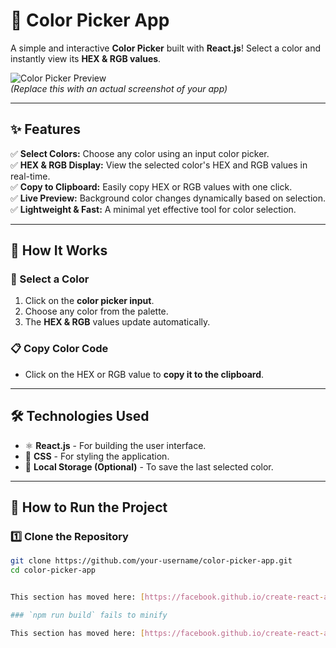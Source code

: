 # 🎨 Color Picker App  

A simple and interactive **Color Picker** built with **React.js**! Select a color and instantly view its **HEX & RGB values**.  

![Color Picker Preview](https://via.placeholder.com/800x400.png?text=Color+Picker+App)  
*(Replace this with an actual screenshot of your app)*  

---

## ✨ Features  
✅ **Select Colors:** Choose any color using an input color picker.  
✅ **HEX & RGB Display:** View the selected color's HEX and RGB values in real-time.  
✅ **Copy to Clipboard:** Easily copy HEX or RGB values with one click.  
✅ **Live Preview:** Background color changes dynamically based on selection.  
✅ **Lightweight & Fast:** A minimal yet effective tool for color selection.  

---

## 🔧 How It Works  

### 🎨 Select a Color  
1. Click on the **color picker input**.  
2. Choose any color from the palette.  
3. The **HEX & RGB** values update automatically.  

### 📋 Copy Color Code  
- Click on the HEX or RGB value to **copy it to the clipboard**.  

---

## 🛠️ Technologies Used  
- ⚛ **React.js** - For building the user interface.  
- 🎨 **CSS** - For styling the application.  
- 🔗 **Local Storage (Optional)** - To save the last selected color.  

---

## 🚀 How to Run the Project  

### 1️⃣ Clone the Repository  
```sh
git clone https://github.com/your-username/color-picker-app.git
cd color-picker-app


This section has moved here: [https://facebook.github.io/create-react-app/docs/deployment](https://facebook.github.io/create-react-app/docs/deployment)

### `npm run build` fails to minify

This section has moved here: [https://facebook.github.io/create-react-app/docs/troubleshooting#npm-run-build-fails-to-minify](https://facebook.github.io/create-react-app/docs/troubleshooting#npm-run-build-fails-to-minify)
